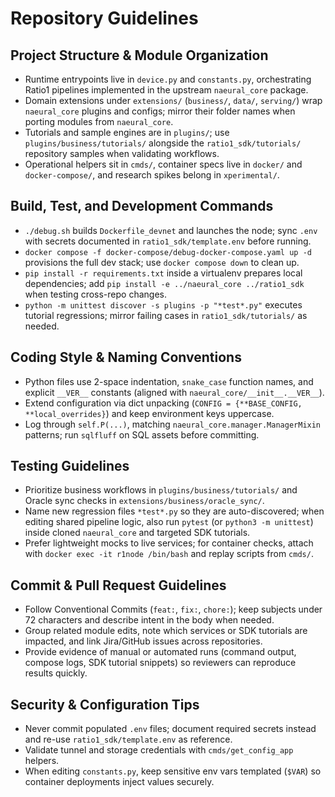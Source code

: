 # Repository Guidelines

## Project Structure & Module Organization
- Runtime entrypoints live in `device.py` and `constants.py`, orchestrating Ratio1 pipelines implemented in the upstream `naeural_core` package.
- Domain extensions under `extensions/` (`business/`, `data/`, `serving/`) wrap `naeural_core` plugins and configs; mirror their folder names when porting modules from `naeural_core`.
- Tutorials and sample engines are in `plugins/`; use `plugins/business/tutorials/` alongside the `ratio1_sdk/tutorials/` repository samples when validating workflows.
- Operational helpers sit in `cmds/`, container specs live in `docker/` and `docker-compose/`, and research spikes belong in `xperimental/`.

## Build, Test, and Development Commands
- `./debug.sh` builds `Dockerfile_devnet` and launches the node; sync `.env` with secrets documented in `ratio1_sdk/template.env` before running.
- `docker compose -f docker-compose/debug-docker-compose.yaml up -d` provisions the full dev stack; use `docker compose down` to clean up.
- `pip install -r requirements.txt` inside a virtualenv prepares local dependencies; add `pip install -e ../naeural_core ../ratio1_sdk` when testing cross-repo changes.
- `python -m unittest discover -s plugins -p "*test*.py"` executes tutorial regressions; mirror failing cases in `ratio1_sdk/tutorials/` as needed.

## Coding Style & Naming Conventions
- Python files use 2-space indentation, `snake_case` function names, and explicit `__VER__` constants (aligned with `naeural_core/__init__.__VER__`).
- Extend configuration via dict unpacking (`CONFIG = {**BASE_CONFIG, **local_overrides}`) and keep environment keys uppercase.
- Log through `self.P(...)`, matching `naeural_core.manager.ManagerMixin` patterns; run `sqlfluff` on SQL assets before committing.

## Testing Guidelines
- Prioritize business workflows in `plugins/business/tutorials/` and Oracle sync checks in `extensions/business/oracle_sync/`.
- Name new regression files `*test*.py` so they are auto-discovered; when editing shared pipeline logic, also run `pytest` (or `python3 -m unittest`) inside cloned `naeural_core` and targeted SDK tutorials.
- Prefer lightweight mocks to live services; for container checks, attach with `docker exec -it r1node /bin/bash` and replay scripts from `cmds/`.

## Commit & Pull Request Guidelines
- Follow Conventional Commits (`feat:`, `fix:`, `chore:`); keep subjects under 72 characters and describe intent in the body when needed.
- Group related module edits, note which services or SDK tutorials are impacted, and link Jira/GitHub issues across repositories.
- Provide evidence of manual or automated runs (command output, compose logs, SDK tutorial snippets) so reviewers can reproduce results quickly.

## Security & Configuration Tips
- Never commit populated `.env` files; document required secrets instead and re-use `ratio1_sdk/template.env` as reference.
- Validate tunnel and storage credentials with `cmds/get_config_app` helpers.
- When editing `constants.py`, keep sensitive env vars templated (`$VAR`) so container deployments inject values securely.
